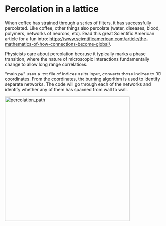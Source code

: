 # Percolation in a lattice
When coffee has strained through a series of filters, it has successfully percolated. Like coffee, other things also percolate (water, diseases, blood, polymers, networks of neurons, etc). Read this great Scientific American article for a fun intro: https://www.scientificamerican.com/article/the-mathematics-of-how-connections-become-global/. 

Physicists care about percolation because it typically marks a phase transition, where the nature of microscopic interactions fundamentally change to allow long range correlations. 

"main.py" uses a .txt file of indices as its input, converts those indices to 3D coordinates. From the coordinates, the burning algorithm is used to identify separate networks. The code will go through each of the networks and identify whether any of them has spanned from wall to wall. 


<img width="400" alt="percolation_path" src="https://user-images.githubusercontent.com/5424353/202331558-4bc29c8e-ff5d-4ce8-977d-b5b5120bd38e.png">
